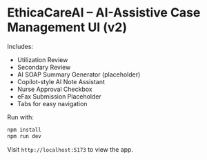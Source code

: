 # EthicaCareAI – AI-Assistive Case Management UI (v2)

Includes:
- Utilization Review
- Secondary Review
- AI SOAP Summary Generator (placeholder)
- Copilot-style AI Note Assistant
- Nurse Approval Checkbox
- eFax Submission Placeholder
- Tabs for easy navigation

Run with:
```bash
npm install
npm run dev
```
Visit `http://localhost:5173` to view the app.
